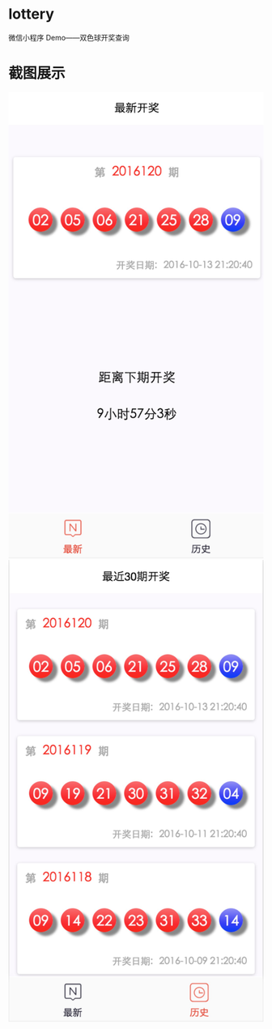 # lottery
微信小程序 Demo——双色球开奖查询
# 截图展示
 ![image](https://github.com/hesanlei/lottery/blob/master/screenshot/1.jpeg)
 ![image](https://github.com/hesanlei/lottery/blob/master/screenshot/2.jpeg)
